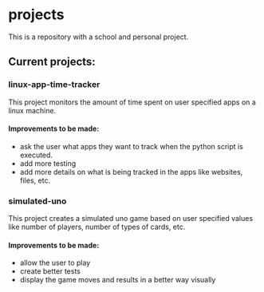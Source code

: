 # projects
This is a repository with a school and personal project.

## Current projects:
### linux-app-time-tracker
This project monitors the amount of time spent on user specified
apps on a linux machine.
#### Improvements to be made:
* ask the user what apps they want to track when the python script
  is executed.
* add more testing
* add more details on what is being tracked in the apps like websites,
  files, etc.

### simulated-uno
This project creates a simulated uno game based on user specified
values like number of players, number of types of cards, etc.
#### Improvements to be made:
* allow the user to play
* create better tests
* display the game moves and results in a better way visually
